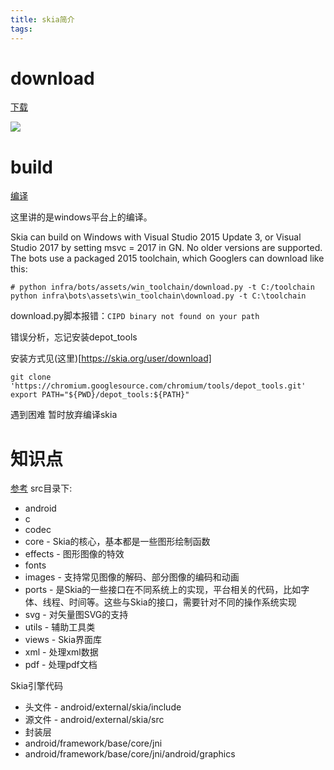 ```yaml
---
title: skia简介
tags:
---
```

# download
[下载](https://skia.org/user/download)

![](download_source.jpg)

# build
[编译](https://skia.org/user/build)

这里讲的是windows平台上的编译。

Skia can build on Windows with Visual Studio 2015 Update 3, or Visual Studio 2017 by setting msvc = 2017 in GN. No older versions are supported. The bots use a packaged 2015 toolchain, which Googlers can download like this:

```
# python infra/bots/assets/win_toolchain/download.py -t C:/toolchain
python infra\bots\assets\win_toolchain\download.py -t C:\toolchain
```

download.py脚本报错：`CIPD binary not found on your path`

错误分析，忘记安装depot_tools

安装方式见(这里)[https://skia.org/user/download]

```
git clone 'https://chromium.googlesource.com/chromium/tools/depot_tools.git'
export PATH="${PWD}/depot_tools:${PATH}"
```

遇到困难 暂时放弃编译skia

# 知识点
[参考](http://blog.csdn.net/fengbingchun/article/details/38492061) src目录下:

+ android
+ c
+ codec
+ core - Skia的核心，基本都是一些图形绘制函数
+ effects - 图形图像的特效
+ fonts
+ images - 支持常见图像的解码、部分图像的编码和动画
+ ports - 是Skia的一些接口在不同系统上的实现，平台相关的代码，比如字体、线程、时间等。这些与Skia的接口，需要针对不同的操作系统实现
+ svg - 对矢量图SVG的支持
+ utils - 辅助工具类
+ views - Skia界面库
+ xml - 处理xml数据
+ pdf - 处理pdf文档

Skia引擎代码

+ 头文件 - android/external/skia/include
+ 源文件 - android/external/skia/src
+ 封装层
 + android/framework/base/core/jni   
 + android/framework/base/core/jni/android/graphics
 


